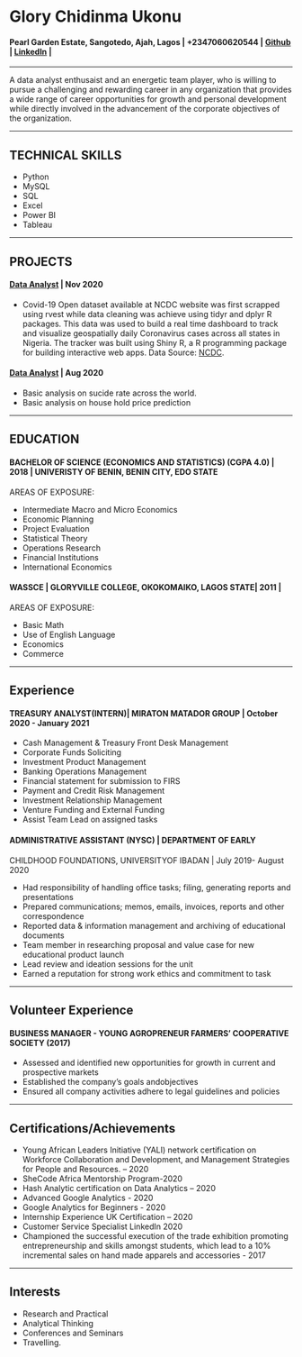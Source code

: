 # **Glory Chidinma Ukonu**
#### Pearl Garden Estate, Sangotedo, Ajah, Lagos | +2347060620544 | [Github](https://github.com/Ukonu/Covid-19-) | [LinkedIn](http://www.linkedin.com/in/glory-ukonu-10283b151) |
---

A data analyst enthusaist and an energetic team player, who is willing to pursue a challenging and rewarding career in any organization that provides a wide range of career opportunities for growth and personal development while directly involved in the advancement of the corporate objectives of the organization.

---
## **TECHNICAL SKILLS**

* Python
* MySQL
* SQL
* Excel 
* Power BI
* Tableau
---
## **PROJECTS**

#### **[ Data Analyst](https://github.com/Ukonu/Covid-19-)** | Nov 2020
* Covid-19 Open dataset available at NCDC website was first scrapped using rvest while data cleaning was achieve using tidyr and dplyr R packages. This data was used to build a real time dashboard to track and visualize geospatially daily Coronavirus cases across all states in Nigeria. The tracker was built using Shiny R, a R programming package for building interactive web apps. Data Source: [NCDC](http://covid19.ncdc.gov.ng).

#### **[Data Analyst](https://github.com/Ukonu/suicide-analysis)** | Aug 2020
* Basic analysis on sucide rate across the world. 
* Basic analysis on house hold price prediction
---
## **EDUCATION**

#### **BACHELOR OF SCIENCE (ECONOMICS AND STATISTICS) (CGPA 4.0)** | 2018 | UNIVERISTY OF BENIN, BENIN CITY, EDO STATE
AREAS OF EXPOSURE:
* Intermediate Macro and Micro Economics
* Economic Planning
* Project Evaluation
* Statistical Theory
* Operations Research
* Financial Institutions
* International Economics

#### **WASSCE | GLORYVILLE COLLEGE, OKOKOMAIKO, LAGOS STATE**| 2011 |
AREAS OF EXPOSURE:
* Basic Math
* Use of English Language
* Economics
* Commerce

---
## **Experience**

#### **TREASURY ANALYST(INTERN)**| MIRATON MATADOR GROUP | October 2020 - January 2021
* Cash Management & Treasury Front Desk Management
* Corporate Funds Soliciting
* Investment Product Management
* Banking Operations Management
* Financial statement for submission to FIRS
* Payment and Credit Risk Management
* Investment Relationship Management
* Venture Funding and External Funding
* Assist Team Lead on assigned tasks

#### **ADMINISTRATIVE ASSISTANT (NYSC)** | DEPARTMENT OF EARLY
CHILDHOOD FOUNDATIONS, UNIVERSITYOF IBADAN | July 2019- August 2020
* Had responsibility of handling office tasks; filing, generating reports and presentations
* Prepared communications; memos, emails, invoices, reports and other correspondence
* Reported data & information management and archiving of educational documents
* Team member in researching proposal and value case for new educational product launch
* Lead review and ideation sessions for the unit
* Earned a reputation for strong work ethics and commitment to task

---
## **Volunteer Experience**

#### **BUSINESS MANAGER** - YOUNG AGROPRENEUR FARMERS’ COOPERATIVE SOCIETY (2017)
* Assessed and identified new opportunities for growth in current and prospective markets
* Established the company’s goals andobjectives
* Ensured all company activities adhere to legal guidelines and policies

---
## **Certifications/Achievements**
* Young African Leaders Initiative (YALI) network certification on Workforce Collaboration and
Development, and Management Strategies for People and Resources. – 2020
* SheCode Africa Mentorship Program-2020
* Hash Analytic certification on Data Analytics – 2020
*  Advanced Google Analytics - 2020
*  Google Analytics for Beginners - 2020
*  Internship Experience UK Certification – 2020
*  Customer Service Specialist LinkedIn 2020
*  Championed the successful execution of the trade exhibition promoting entrepreneurship and skills amongst students, which lead to a 10% incremental sales on hand made apparels and accessories - 2017
---
## **Interests**
* Research and Practical
* Analytical Thinking
* Conferences and Seminars
* Travelling.








